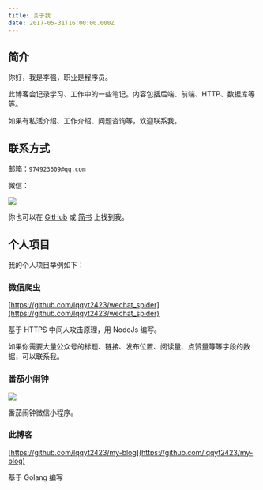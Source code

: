 ```yaml
---
title: 关于我
date: 2017-05-31T16:00:00.000Z
---
```


## 简介

你好，我是李强，职业是程序员。

此博客会记录学习、工作中的一些笔记。内容包括后端、前端、HTTP、数据库等等。

如果有私活介绍、工作介绍、问题咨询等，欢迎联系我。

## 联系方式

邮箱：`974923609@qq.com`

微信：

![](https://liqiang.applinzi.com/static_files/lq_wechat.png)

你也可以在 [GitHub](https://github.com/lqqyt2423) 或 [简书](https://www.jianshu.com/u/5162119b36fa) 上找到我。

## 个人项目

我的个人项目举例如下：

### 微信爬虫

[https://github.com/lqqyt2423/wechat_spider](https://github.com/lqqyt2423/wechat_spider)

基于 HTTPS 中间人攻击原理，用 NodeJs 编写。

如果你需要大量公众号的标题、链接、发布位置、阅读量、点赞量等等字段的数据，可以联系我。

### 番茄小闹钟

![](https://liqiang.applinzi.com/static_files/fanqie_wcode.png)

番茄闹钟微信小程序。

### 此博客

[https://github.com/lqqyt2423/my-blog](https://github.com/lqqyt2423/my-blog)

基于 Golang 编写